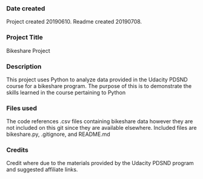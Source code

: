 ### Date created
Project created 20190610. Readme created 20190708.

### Project Title
Bikeshare Project

### Description
This project uses Python to analyze data provided in the Udacity PDSND course for a bikeshare program. The purpose of this is to demonstrate the skills learned in the course pertaining to Python

### Files used
The code references .csv files containing bikeshare data however they are not included on this git since they are available elsewhere. Included files are bikeshare.py, .gitignore, and README.md

### Credits
Credit where due to the materials provided by the Udacity PDSND program and suggested affiliate links. 
